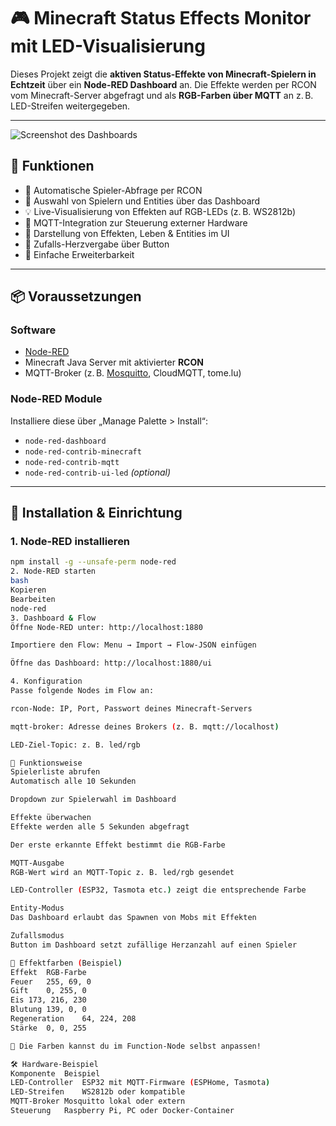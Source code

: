 # 🎮 Minecraft Status Effects Monitor mit LED-Visualisierung

Dieses Projekt zeigt die **aktiven Status-Effekte von Minecraft-Spielern in Echtzeit** über ein **Node-RED Dashboard** an. Die Effekte werden per RCON vom Minecraft-Server abgefragt und als **RGB-Farben über MQTT** an z. B. LED-Streifen weitergegeben.

---

![Screenshot des Dashboards](./screenshot.png) <!-- Füge hier dein Bild ein -->

## 🧰 Funktionen

- 🔄 Automatische Spieler-Abfrage per RCON
- 🧍 Auswahl von Spielern und Entities über das Dashboard
- 💡 Live-Visualisierung von Effekten auf RGB-LEDs (z. B. WS2812b)
- 📶 MQTT-Integration zur Steuerung externer Hardware
- 💊 Darstellung von Effekten, Leben & Entities im UI
- 🎲 Zufalls-Herzvergabe über Button
- 🧠 Einfache Erweiterbarkeit

---

## 📦 Voraussetzungen

### Software

- [Node-RED](https://nodered.org/)
- Minecraft Java Server mit aktivierter **RCON**
- MQTT-Broker (z. B. [Mosquitto](https://mosquitto.org/), CloudMQTT, tome.lu)

### Node-RED Module

Installiere diese über „Manage Palette > Install“:

- `node-red-dashboard`
- `node-red-contrib-minecraft`
- `node-red-contrib-mqtt`
- `node-red-contrib-ui-led` *(optional)*

---

## 🔧 Installation & Einrichtung

### 1. Node-RED installieren

```bash
npm install -g --unsafe-perm node-red
2. Node-RED starten
bash
Kopieren
Bearbeiten
node-red
3. Dashboard & Flow
Öffne Node-RED unter: http://localhost:1880

Importiere den Flow: Menu → Import → Flow-JSON einfügen

Öffne das Dashboard: http://localhost:1880/ui

4. Konfiguration
Passe folgende Nodes im Flow an:

rcon-Node: IP, Port, Passwort deines Minecraft-Servers

mqtt-broker: Adresse deines Brokers (z. B. mqtt://localhost)

LED-Ziel-Topic: z. B. led/rgb

🧠 Funktionsweise
Spielerliste abrufen
Automatisch alle 10 Sekunden

Dropdown zur Spielerwahl im Dashboard

Effekte überwachen
Effekte werden alle 5 Sekunden abgefragt

Der erste erkannte Effekt bestimmt die RGB-Farbe

MQTT-Ausgabe
RGB-Wert wird an MQTT-Topic z. B. led/rgb gesendet

LED-Controller (ESP32, Tasmota etc.) zeigt die entsprechende Farbe

Entity-Modus
Das Dashboard erlaubt das Spawnen von Mobs mit Effekten

Zufallsmodus
Button im Dashboard setzt zufällige Herzanzahl auf einen Spieler

🎨 Effektfarben (Beispiel)
Effekt	RGB-Farbe
Feuer	255, 69, 0
Gift	0, 255, 0
Eis	173, 216, 230
Blutung	139, 0, 0
Regeneration	64, 224, 208
Stärke	0, 0, 255

🔧 Die Farben kannst du im Function-Node selbst anpassen!

🛠️ Hardware-Beispiel
Komponente	Beispiel
LED-Controller	ESP32 mit MQTT-Firmware (ESPHome, Tasmota)
LED-Streifen	WS2812b oder kompatible
MQTT-Broker	Mosquitto lokal oder extern
Steuerung	Raspberry Pi, PC oder Docker-Container






